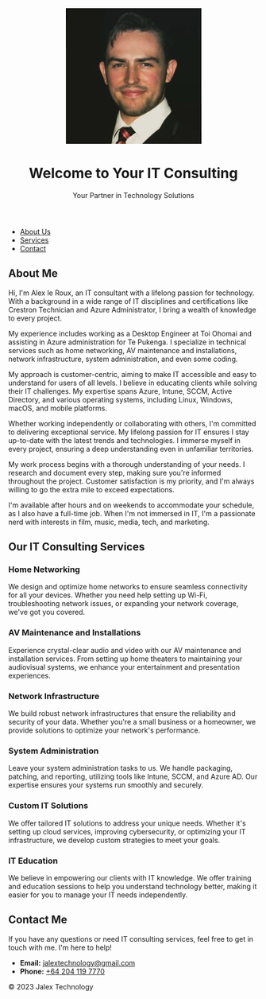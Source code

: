 <html lang="en">
<head>
    <meta charset="UTF-8">
    <meta name="viewport" content="width=device-width, initial-scale=1.0">
    <title>Your IT Consulting</title>
    <link rel="stylesheet" href="styles.css">
</head>
<body>
    <header>
    <img src="1658193955003.jpg" alt="Alex le Roux - IT Consultant" class="profile-picture">
    <h1>Welcome to Your IT Consulting</h1>
    <p>Your Partner in Technology Solutions</p>
</header>
    <nav>
        <ul>
            <li><a href="#about">About Us</a></li>
            <li><a href="#services">Services</a></li>
            <li><a href="#contact">Contact</a></li>
        </ul>
    </nav>
    <section id="about">
    <div class="about-container">
        <h2>About Me</h2>
        <p>
        Hi, I'm Alex le Roux, an IT consultant with a lifelong passion for technology. With a background in a wide range of IT disciplines and certifications like Crestron Technician and Azure Administrator, I bring a wealth of knowledge to every project.
        </p>
        <p>
            My experience includes working as a Desktop Engineer at Toi Ohomai and assisting in Azure administration for Te Pukenga. I specialize in technical services such as home networking, AV maintenance and installations, network infrastructure, system administration, and even some coding.
        </p>
        <p>
            My approach is customer-centric, aiming to make IT accessible and easy to understand for users of all levels. I believe in educating clients while solving their IT challenges. My expertise spans Azure, Intune, SCCM, Active Directory, and various operating systems, including Linux, Windows, macOS, and mobile platforms.
        </p>
        <p>
            Whether working independently or collaborating with others, I'm committed to delivering exceptional service. My lifelong passion for IT ensures I stay up-to-date with the latest trends and technologies. I immerse myself in every project, ensuring a deep understanding even in unfamiliar territories.
        </p>
        <p>
        My work process begins with a thorough understanding of your needs. I research and document every step, making sure you're informed throughout the project. Customer satisfaction is my priority, and I'm always willing to go the extra mile to exceed expectations.
        </p>
        <p>
            I'm available after hours and on weekends to accommodate your schedule, as I also have a full-time job. When I'm not immersed in IT, I'm a passionate nerd with interests in film, music, media, tech, and marketing.</p>
    </div>
</section>
    <section id="services">
    <div class="services-container">
        <h2>Our IT Consulting Services</h2>
        <div class="service">
            <h3>Home Networking</h3>
            <p>We design and optimize home networks to ensure seamless connectivity for all your devices. Whether you need help setting up Wi-Fi, troubleshooting network issues, or expanding your network coverage, we've got you covered.</p>
        </div>
        <div class="service">
            <h3>AV Maintenance and Installations</h3>
            <p>Experience crystal-clear audio and video with our AV maintenance and installation services. From setting up home theaters to maintaining your audiovisual systems, we enhance your entertainment and presentation experiences.</p>
        </div>
        <div class="service">
            <h3>Network Infrastructure</h3>
            <p>We build robust network infrastructures that ensure the reliability and security of your data. Whether you're a small business or a homeowner, we provide solutions to optimize your network's performance.</p>
        </div>
        <div class="service">
            <h3>System Administration</h3>
            <p>Leave your system administration tasks to us. We handle packaging, patching, and reporting, utilizing tools like Intune, SCCM, and Azure AD. Our expertise ensures your systems run smoothly and securely.</p>
        </div>
        <div class="service">
            <h3>Custom IT Solutions</h3>
            <p>We offer tailored IT solutions to address your unique needs. Whether it's setting up cloud services, improving cybersecurity, or optimizing your IT infrastructure, we develop custom strategies to meet your goals.</p>
        </div>
        <div class="service">
            <h3>IT Education</h3>
            <p>We believe in empowering our clients with IT knowledge. We offer training and education sessions to help you understand technology better, making it easier for you to manage your IT needs independently.</p>
        </div>
    </div>
</section>
    <section id="contact">
    <div class="contact-container">
        <h2>Contact Me</h2>
        <p>If you have any questions or need IT consulting services, feel free to get in touch with me. I'm here to help!</p>
        <ul>
            <li>
                <strong>Email:</strong> <a href="mailto:jalextechnology@gmail.com">jalextechnology@gmail.com</a>
            </li>
            <li>
                <strong>Phone:</strong> <a href="tel:+642041197770">+64 204 119 7770</a>
            </li>
        </ul>
    </div>
</section>
    <footer>
        <p>&copy; 2023 Jalex Technology</p>
    </footer>
    <script src="script.js"></script>
</body>
</html>

